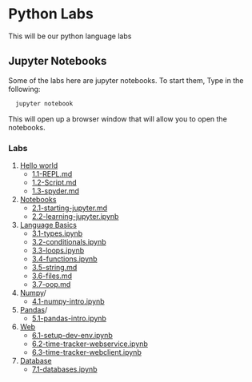 # Python Labs

This will be our python language labs



## Jupyter Notebooks

Some of the labs here are jupyter notebooks.  To start them, Type in the following:

```bash
  jupyter notebook
```


This will open up a browser window that will allow you to open the notebooks. 


### Labs

 1. [Hello world](./01-helloworld/)
    * [1.1-REPL.md](./01-helloworld/1.1-REPL.md)
    * [1.2-Script.md](./01-helloworld/1.2-Script.md)
    * [1.3-spyder.md](./01-helloworld/1.3-spyder.md)
 2. [Notebooks](./02-notebooks/)
    * [2.1-starting-jupyter.md](./02-notebooks/2.1-starting-jupyter.md)
    * [2.2-learning-jupyter.ipynb](./02-notebooks/2.2-learning-jupyter.md)
 3. [Language Basics](./03-languagebasics/)
    * [3.1-types.ipynb](./03-languagebasics/3.1-types.ipynb)
    * [3.2-conditionals.ipynb](./03-languagebasics/3.2-conditionals.ipynb)
    * [3.3-loops.ipynb](./03-languagebasics/3.3-loops.ipynb)
    * [3.4-functions.ipynb](./03-languagebasics/3.4-functions.ipynb)
    * [3.5-string.md](./03-languagebasics/3.5-string.md)
    * [3.6-files.md](./03-languagebasics/3.6-files.md)
    * [3.7-oop.md](./03-languagebasics/3.7-oop.md)
 4. [Numpy](./04-numpy)/
    * [4.1-numpy-intro.ipynb](./04-numpy/4.1-numpy-intro.ipynb)
 5. [Pandas](./05-pandas)/
    * [5.1-pandas-intro.ipynb](./05-numpy/5.1-pandas-intro.ipynb)
 6. [Web](./06-web/)
    * [6.1-setup-dev-env.ipynb](./06-web/6.1-setup-dev-env.ipynb)
    * [6.2-time-tracker-webservice.ipynb](./06-web/6.2-time-tracker-webservice.ipynb)
    * [6.3-time-tracker-webclient.ipynb](./06-web/6.3-time-tracker-webclient.ipynb)
 7. [Database](./07-database/)
    * [7.1-databases.ipynb](./07-databases/7.1-databases.ipynb)
